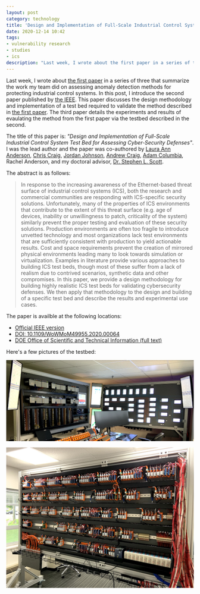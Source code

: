 ```yaml
---
layout: post
category: technology
title: 'Design and Implementation of Full-Scale Industrial Control System Test Bed for Assessing Cyber-Security Defenses'
date: 2020-12-14 10:42
tags:
- vulnerability research
- studies
- ics
description: "Last week, I wrote about the first paper in a series of three that summarize the work my team did on assessing anomaly detection methods for protecting industrial control systems. In this post, I introduce the second paper published by the IEEE. This paper discusses the design methodology and implementation of a test bed required to validate the method described in the first paper. The third paper details the experiments and results of evaulating the method from the first paper via the testbed described in the second."
---
```


Last week, I wrote about [the first paper](https://robgillen.com/technology/2020/12/07/method-for-accessing-ad/) in a series of three that summarize the work my team did on assessing anomaly detection methods for protecting industrial control systems. In this post, I introduce the second paper published by [the IEEE](https://www.ieee.org/). This paper discusses the design methodology and implementation of a test bed required to validate the method described in [the first paper](https://robgillen.com/technology/2020/12/07/method-for-accessing-ad/). The third paper details the experiments and results of evaulating the method from the first paper via the testbed described in the second.

The title of this paper is: _"Design and Implementation of Full-Scale Industrial Control System Test Bed for Assessing Cyber-Security Defenses"_. I was the lead author and the paper was co-authored by [Laura Ann Anderson](https://www.ornl.gov/staff-profile/laura-anderson), [Chris Craig](https://www.linkedin.com/in/chris-craig-47250024/), [Jordan Johnson](https://www.linkedin.com/in/jordan-johnson-993009141/), [Andrew Craig](https://www.linkedin.com/in/andrew-craig-426766118/), [Adam Columbia](https://www.linkedin.com/in/adam-columbia-95329a15a/), Rachel Anderson, and my doctoral advisor, [Dr. Stephen L. Scott](https://www.tntech.edu/directory/engineering/faculty/stephen-scott.php).

The abstract is as follows:

> In response to the increasing awareness of the Ethernet-based threat surface of industrial control systems (ICS), both the research and commercial communities are responding with ICS-specific security solutions. Unfortunately, many of the properties of ICS environments that contribute to the extent of this threat surface (e.g. age of devices, inability or unwillingness to patch, criticality of the system) similarly prevent the proper testing and evaluation of these security solutions. Production environments are often too fragile to introduce unvetted technology and most organizations lack test environments that are sufficiently consistent with production to yield actionable results. Cost and space requirements prevent the creation of mirrored physical environments leading many to look towards simulation or virtualization. Examples in literature provide various approaches to building ICS test beds, though most of these suffer from a lack of realism due to contrived scenarios, synthetic data and other compromises. In this paper, we provide a design methodology for building highly realistic ICS test beds for validating cybersecurity defenses. We then apply that methodology to the design and building of a specific test bed and describe the results and experimental use cases.

The paper is availble at the following locations:

* [Official IEEE version](https://ieeexplore.ieee.org/document/9217693)
* [DOI: 10.1109/WoWMoM49955.2020.00064](https://doi.org/10.1109/WoWMoM49955.2020.00064)
* [DOE Office of Scientific and Technical Information (full text)](https://www.osti.gov/biblio/1684697-design-implementation-full-scale-industrial-control-system-test-bed-assessing-cyber-security-defenses)

Here's a few pictures of the testbed:

![TestBed](/images/laboverview.png)

![Back Side](/images/backside.jpg)




